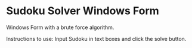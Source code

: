 # Sudoku Solver Windows Form

Windows Form with a brute force algorithm.

Instructions to use:
Input Sudoku in text boxes and click the solve button.

